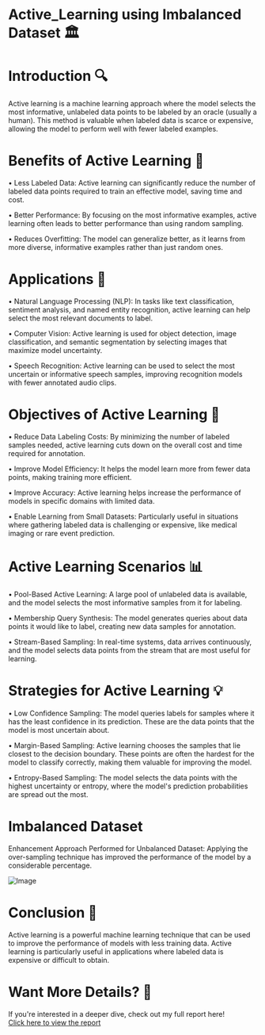 # Active_Learning using Imbalanced Dataset 🏛

# Introduction 🔍 

Active learning is a machine learning approach where the model selects the most informative, unlabeled data points to be labeled by an oracle (usually a human). This method is valuable when labeled data is scarce or expensive, allowing the model to perform well with fewer labeled examples.


# Benefits of Active Learning 🎯

• Less Labeled Data: Active learning can significantly reduce the number of labeled data points required to train an effective model, saving time and cost.

• Better Performance: By focusing on the most informative examples, active learning often leads to better performance than using random sampling.

• Reduces Overfitting: The model can generalize better, as it learns from more diverse, informative examples rather than just random ones.


# Applications 🧠

• Natural Language Processing (NLP): In tasks like text classification, sentiment analysis, and named entity recognition, active learning can help select the most relevant documents to label.

• Computer Vision: Active learning is used for object detection, image classification, and semantic segmentation by selecting images that maximize model uncertainty.

• Speech Recognition: Active learning can be used to select the most uncertain or informative speech samples, improving recognition models with fewer annotated audio clips.

# Objectives of Active Learning 🎯

• Reduce Data Labeling Costs: By minimizing the number of labeled samples needed, active learning cuts down on the overall cost and time required for annotation.

• Improve Model Efficiency: It helps the model learn more from fewer data points, making training more efficient.

• Improve Accuracy: Active learning helps increase the performance of models in specific domains with limited data.

• Enable Learning from Small Datasets: Particularly useful in situations where gathering labeled data is challenging or expensive, like medical imaging or rare event prediction.


# Active Learning Scenarios 📊

• Pool-Based Active Learning: A large pool of unlabeled data is available, and the model selects the most informative samples from it for labeling.

• Membership Query Synthesis: The model generates queries about data points it would like to label, creating new data samples for annotation.

• Stream-Based Sampling: In real-time systems, data arrives continuously, and the model selects data points from the stream that are most useful for learning.

# Strategies for Active Learning 💡

• Low Confidence Sampling: The model queries labels for samples where it has the least confidence in its prediction. These are the data points that the model is most uncertain about.

• Margin-Based Sampling: Active learning chooses the samples that lie closest to the decision boundary. These points are often the hardest for the model to classify correctly, making them valuable for improving the model.

• Entropy-Based Sampling: The model selects the data points with the highest uncertainty or entropy, where the model's prediction probabilities are spread out the most.

# Imbalanced Dataset

Enhancement Approach Performed for Unbalanced Dataset:
Applying the over-sampling technique has improved the performance of the model by a
considerable percentage.

![Image](https://github.com/user-attachments/assets/40f340f2-252b-466e-ba27-9bf2159dddfb)

# Conclusion 📝

Active learning is a powerful machine learning technique that can be used to improve the
performance of models with less training data. Active learning is particularly useful in
applications where labeled data is expensive or difficult to obtain.


# Want More Details? 📄
If you're interested in a deeper dive, check out my full report here!  
[Click here to view the report](https://github.com/Abdelrahman-Amen/Active_Learning_with_different_Query_Strategies/blob/main/Technical%20report.pdf)

